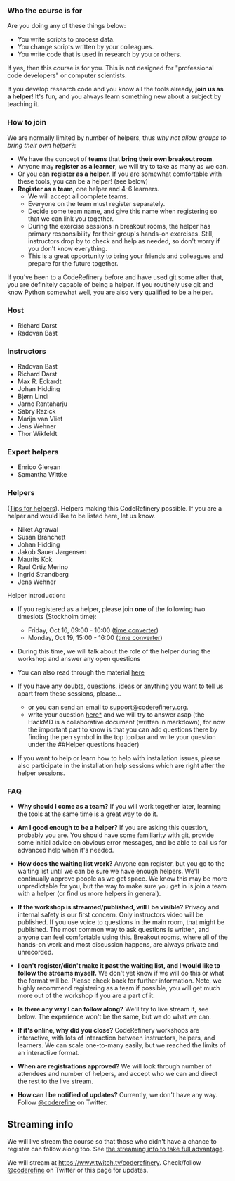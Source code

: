 
### Who the course is for

Are you doing any of these things below:
- You write scripts to process data.
- You change scripts written by your colleagues.
- You write code that is used in research by you or others.

If yes, then this course is for you.  This is not designed for
"professional code developers" or computer scientists.

If you develop research code and you know all the tools
already, **join us as a helper**! It's fun, and you always learn
something new about a subject by teaching it.


### How to join

We are normally limited by number of helpers, thus *why not allow
groups to bring their own helper?*:

- We have the concept of **teams** that **bring their own breakout room**.
- Anyone may **register as a learner**, we will try to take as many as we can.
- Or you can **register as a helper**.  If you are somewhat comfortable
  with these tools, you can be a helper! (see below)
- **Register as a team**, one helper and 4-6 learners.
  - We will accept all complete teams.
  - Everyone on the team must register separately.
  - Decide some team name, and give this name when registering so that we can link you together.
  - During the exercise sessions in breakout rooms, the helper has
    primary responsibility for their group's hands-on exercises.
    Still, instructors drop by to check and help
    as needed, so don't worry if you don't know everything.
  - This is a great opportunity to bring your friends and colleagues
    and prepare for the future together.

If you've been to a CodeRefinery before and have used git some after
that, you are definitely capable of being a helper.  If you routinely
use git and know Python somewhat well, you are also very qualified to
be a helper.


### Host

- Richard Darst
- Radovan Bast


### Instructors

- Radovan Bast
- Richard Darst
- Max R. Eckardt
- Johan Hidding
- Bjørn Lindi
- Jarno Rantaharju
- Sabry Razick
- Marijn van Vliet
- Jens Wehner
- Thor Wikfeldt


### Expert helpers

- Enrico Glerean
- Samantha Wittke



### Helpers

([Tips for
helpers](https://coderefinery.github.io/manuals/helper-intro/)).
Helpers making this CodeRefinery possible.  If you are a helper
and would like to be listed here, let us know.

- Niket Agrawal
- Susan Branchett
- Johan Hidding
- Jakob Sauer Jørgensen
- Maurits Kok
- Raul Ortiz Merino
- Ingrid Strandberg
- Jens Wehner

Helper introduction:

- If you registered as a helper, please join **one** of the following
  two timeslots (Stockholm time):
  - Friday, Oct 16, 09:00 - 10:00 ([time converter](https://arewemeetingyet.com/Stockholm/2020-10-16/09:00/CodeRefinery%20helper%20training#eyJ1cmwiOiJodHRwczovL2NvZGVyZWZpbmVyeS5naXRodWIuaW8vMjAyMC0xMC0yMC1vbmxpbmUvIn0=))
  - Monday, Oct 19, 15:00 - 16:00 ([time converter](https://arewemeetingyet.com/Stockholm/2020-10-19/15:00/CodeRefinery%20helper%20training#eyJ1cmwiOiJodHRwczovL2NvZGVyZWZpbmVyeS5naXRodWIuaW8vMjAyMC0xMC0yMC1vbmxpbmUvIn0=))
- During this time, we will talk about the role of the helper during the workshop and answer any open questions
- You can also read through the material [here](https://coderefinery.github.io/manuals/helper-intro/)
- If you have any doubts, questions, ideas or anything you want to tell us apart from these sessions, please...

  - or you can send an email to support@coderefinery.org.
  - write your question [here*](https://hackmd.io/8bLEW1nySgqRglZvbwU_zw) and we will try to answer asap  (the HackMD is a collaborative document (written in markdown), for now the important part to know is that you can add questions there by finding the pen symbol in the top toolbar and write your question under the ##Helper questions header)

- If you want to help or learn how to help with installation issues, please also participate in the installation help sessions which are right after the helper sessions.


### FAQ

- **Why should I come as a team?**  If you will work together later,
  learning the tools at the same time is a great way to do it.

- **Am I good enough to be a helper?**  If you are asking this
  question, probably you are.  You should have some familiarity with
  git, provide some initial advice on obvious error messages, and
  be able to call us for advanced help when it's needed.

- **How does the waiting list work?**  Anyone can register, but you go to
  the waiting list until we can be sure we have enough helpers.  We'll
  continually approve people as we get space.  We know
  this may be more unpredictable for you, but the way to make sure you
  get in is join a team with a helper (or find us more helpers in
  general).

* **If the workshop is streamed/published, will I be visible?**
  Privacy and internal safety is our first concern.  Only instructors
  video will be published.  If you use voice to questions in the main room,
  that might be published.  The most common way to ask questions is
  written, and anyone can feel comfortable using this.  Breakout
  rooms, where all of the hands-on work and most discussion happens,
  are always private and unrecorded.

* **I can't register/didn't make it past the waiting list, and I would
  like to follow the streams myself.**  We don't yet know if we will
  do this or what the format will be.  Please check back for further
  information.  Note, we highly recommend registering as a team if
  possible, you will get much more out of the workshop if you are a
  part of it.

* **Is there any way I can follow along?**  We'll try to live stream
  it, see below.  The experience won't be the same, but we do what we
  can.

* **If it's online, why did you close?**  CodeRefinery workshops are
  interactive, with lots of interaction between instructors, helpers,
  and learners.  We can scale one-to-many easily, but we reached the
  limits of an interactive format.

* **When are registrations approved?**  We will look through number
  of attendees and number of helpers, and accept who we can and direct
  the rest to the live stream.

* **How can I be notified of updates?**  Currently, we don't have any
  way.  Follow [@coderefine](https://twitter.com/coderefine) on
  Twitter.


## Streaming info

We will live stream the course so that those who didn't have a chance
to register can follow along too.  See [the streaming
info to take full advantage](https://coderefinery.github.io/manuals/how-to-attend-online/#live-streaming).

We will stream at <https://www.twitch.tv/coderefinery>.  Check/follow
[@coderefine](https://twitter.com/coderefine) on Twitter or this
page for updates.
